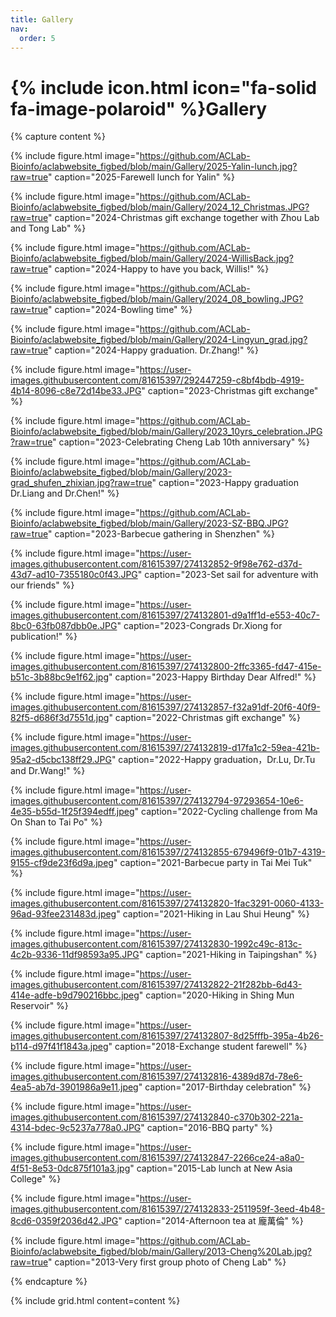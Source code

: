 ```yaml
---
title: Gallery
nav:
  order: 5
---
```


# {% include icon.html icon="fa-solid fa-image-polaroid" %}Gallery

{% capture content %}

  {% 
    include figure.html 
    image="https://github.com/ACLab-Bioinfo/aclabwebsite_figbed/blob/main/Gallery/2025-Yalin-lunch.jpg?raw=true"
    caption="2025-Farewell lunch for Yalin"
  %}

  {% 
    include figure.html 
    image="https://github.com/ACLab-Bioinfo/aclabwebsite_figbed/blob/main/Gallery/2024_12_Christmas.JPG?raw=true"
    caption="2024-Christmas gift exchange together with Zhou Lab and Tong Lab"
  %}
  
  {% 
    include figure.html 
    image="https://github.com/ACLab-Bioinfo/aclabwebsite_figbed/blob/main/Gallery/2024-WillisBack.jpg?raw=true"
    caption="2024-Happy to have you back, Willis!"
  %}

  {% 
    include figure.html 
    image="https://github.com/ACLab-Bioinfo/aclabwebsite_figbed/blob/main/Gallery/2024_08_bowling.JPG?raw=true"
    caption="2024-Bowling time"
  %}

  {% 
    include figure.html 
    image="https://github.com/ACLab-Bioinfo/aclabwebsite_figbed/blob/main/Gallery/2024-Lingyun_grad.jpg?raw=true"
    caption="2024-Happy graduation. Dr.Zhang!"
  %}

  {% 
    include figure.html 
    image="https://user-images.githubusercontent.com/81615397/292447259-c8bf4bdb-4919-4b14-8096-c8e72d14be33.JPG"
    caption="2023-Christmas gift exchange"
  %}

  {% 
    include figure.html 
    image="https://github.com/ACLab-Bioinfo/aclabwebsite_figbed/blob/main/Gallery/2023_10yrs_celebration.JPG?raw=true"
    caption="2023-Celebrating Cheng Lab 10th anniversary"
  %}

  {% 
    include figure.html 
    image="https://github.com/ACLab-Bioinfo/aclabwebsite_figbed/blob/main/Gallery/2023-grad_shufen_zhixian.jpg?raw=true"
    caption="2023-Happy graduation Dr.Liang and Dr.Chen!"
  %}

  {% 
    include figure.html 
    image="https://github.com/ACLab-Bioinfo/aclabwebsite_figbed/blob/main/Gallery/2023-SZ-BBQ.JPG?raw=true"
    caption="2023-Barbecue gathering in Shenzhen"
  %}
  
  {% 
    include figure.html 
    image="https://user-images.githubusercontent.com/81615397/274132852-9f98e762-d37d-43d7-ad10-7355180c0f43.JPG"
    caption="2023-Set sail for adventure with our friends"
  %}

  {%
    include figure.html
    image="https://user-images.githubusercontent.com/81615397/274132801-d9a1ff1d-e553-40c7-8bc0-63fb087dbb0e.JPG"
    caption="2023-Congrads Dr.Xiong for publication!"
  %}

  {%
    include figure.html
    image="https://user-images.githubusercontent.com/81615397/274132800-2ffc3365-fd47-415e-b51c-3b88bc9e1f62.jpg"
    caption="2023-Happy Birthday Dear Alfred!"
  %}

  {%
    include figure.html
    image="https://user-images.githubusercontent.com/81615397/274132857-f32a91df-20f6-40f9-82f5-d686f3d7551d.jpg"
    caption="2022-Christmas gift exchange"
  %}

  {%
    include figure.html
    image="https://user-images.githubusercontent.com/81615397/274132819-d17fa1c2-59ea-421b-95a2-d5cbc138ff29.JPG"
    caption="2022-Happy graduation，Dr.Lu, Dr.Tu and Dr.Wang!"
  %}

  {%
    include figure.html
    image="https://user-images.githubusercontent.com/81615397/274132794-97293654-10e6-4e35-b55d-1f25f394edff.jpeg"
    caption="2022-Cycling challenge from Ma On Shan to Tai Po"
  %}

  {%
    include figure.html
    image="https://user-images.githubusercontent.com/81615397/274132855-679496f9-01b7-4319-9155-cf9de23f6d9a.jpeg"
    caption="2021-Barbecue party in Tai Mei Tuk"
  %}

  {%
    include figure.html
    image="https://user-images.githubusercontent.com/81615397/274132820-1fac3291-0060-4133-96ad-93fee231483d.jpeg"
    caption="2021-Hiking in Lau Shui Heung"
  %}
  
  {%
    include figure.html
    image="https://user-images.githubusercontent.com/81615397/274132830-1992c49c-813c-4c2b-9336-11df98593a95.JPG"
    caption="2021-Hiking in Taipingshan"
  %}

  {%
    include figure.html
    image="https://user-images.githubusercontent.com/81615397/274132822-21f282bb-6d43-414e-adfe-b9d790216bbc.jpeg"
    caption="2020-Hiking in Shing Mun Reservoir"
  %}

  {%
    include figure.html
    image="https://user-images.githubusercontent.com/81615397/274132807-8d25fffb-395a-4b26-b114-d97f41f1843a.jpeg"
    caption="2018-Exchange student farewell"
  %}

  {%
    include figure.html
    image="https://user-images.githubusercontent.com/81615397/274132816-4389d87d-78e6-4ea5-ab7d-3901986a9e11.jpeg"
    caption="2017-Birthday celebration"
  %}

  {%
    include figure.html
    image="https://user-images.githubusercontent.com/81615397/274132840-c370b302-221a-4314-bdec-9c5237a778a0.JPG"
    caption="2016-BBQ party"
  %}

  {%
    include figure.html
    image="https://user-images.githubusercontent.com/81615397/274132847-2266ce24-a8a0-4f51-8e53-0dc875f101a3.jpg"
    caption="2015-Lab lunch at New Asia College"
  %}

  {%
    include figure.html
    image="https://user-images.githubusercontent.com/81615397/274132833-2511959f-3eed-4b48-8cd6-0359f2036d42.JPG"
    caption="2014-Afternoon tea at 龐萬倫"
  %}

  {%
    include figure.html
    image="https://github.com/ACLab-Bioinfo/aclabwebsite_figbed/blob/main/Gallery/2013-Cheng%20Lab.jpg?raw=true"
    caption="2013-Very first group photo of Cheng Lab"
  %}
   

{% endcapture %}

{%
  include grid.html
  content=content
%}

